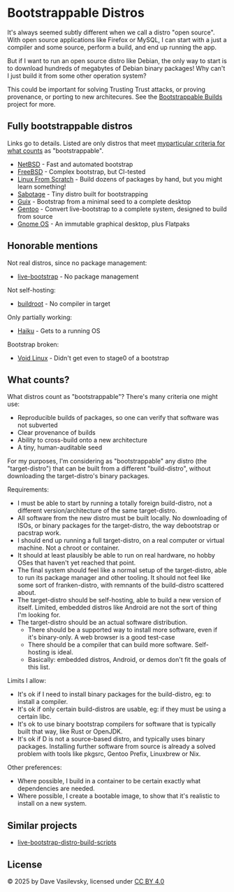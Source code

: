 # Bootstrappable Distros

It's always seemed subtly different when we call a distro "open source". With open source applications like Firefox or MySQL, I can start with a just a compiler and some source, perform a build, and end up running the app.

But if I want to run an open source distro like Debian, the only way to start is to download hundreds of megabytes of Debian binary packages! Why can't I just build it from some other operation system?

This could be important for solving Trusting Trust attacks, or proving provenance, or porting to new architecures. See the [Bootstrappable Builds](https://bootstrappable.org/) project for more.

## Fully bootstrappable distros

Links go to details. Listed are only distros that meet [myparticular criteria for what counts](#what-counts) as "bootstrappable".

* [NetBSD](distros/NetBSD.md) - Fast and automated bootstrap
* [FreeBSD](distros/FreeBSD.md) - Complex bootstrap, but CI-tested
* [Linux From Scratch](distros/LFS.md) - Build dozens of packages by hand, but you might learn something!
* [Sabotage](distros/Sabotage.md) - Tiny distro built for bootstrapping
* [Guix](distros/Guix.md) - Bootstrap from a minimal seed to a complete desktop
* [Gentoo](distros/Gentoo.md) - Convert live-bootstrap to a complete system, designed to build from source
* [Gnome OS](distros/GnomeOS.md) - An immutable graphical desktop, plus Flatpaks

## Honorable mentions

Not real distros, since no package management:

* [live-bootstrap](distros/live-bootstrap.md) - No package management

Not self-hosting:

* [buildroot](distros/buildroot.md) - No compiler in target

Only partially working:

* [Haiku](distros/Haiku.md) - Gets to a running OS

Bootstrap broken:

* [Void Linux](distros/Void.md) - Didn't get even to stage0 of a bootstrap

## What counts?

What distros count as "bootstrappable"? There's many criteria one might use:

* Reproducible builds of packages, so one can verify that software was not subverted
* Clear provenance of builds
* Ability to cross-build onto a new architecture
* A tiny, human-auditable seed

For my purposes, I'm considering as "bootstrappable" any distro (the "target-distro") that can be built from a different "build-distro", without downloading the target-distro's binary packages.

Requirements:

* I must be able to start by running a totally foreign build-distro, not a different version/architecture of the same target-distro.
* All software from the new distro must be built locally. No downloading of ISOs, or binary packages for the target-distro, the way debootstrap or pacstrap work.
* I should end up running a full target-distro, on a real computer or virtual machine. Not a chroot or container.
* It should at least plausibly be able to run on real hardware, no hobby OSes that haven't yet reached that point.
* The final system should feel like a normal setup of the target-distro, able to run its package manager and other tooling. It should not feel like some sort of franken-distro, with remnants of the build-distro scattered about.
* The target-distro should be self-hosting, able to build a new version of itself. Limited, embedded distros like Android are not the sort of thing I'm looking for.
* The target-distro should be an actual software distribution.
    * There should be a supported way to install more software, even if it's binary-only. A web browser is a good test-case
    * There should be a compiler that can build more software. Self-hosting is ideal.
    * Basically: embedded distros, Android, or demos don't fit the goals of this list.

Limits I allow:

* It's ok if I need to install binary packages for the build-distro, eg: to install a compiler.
* It's ok if only certain build-distros are usable, eg: if they must be using a certain libc.
* It's ok to use binary bootstrap compilers for software that is typically built that way, like Rust or OpenJDK.
* It's ok if D is not a source-based distro, and typically uses binary packages. Installing further software from source is already a solved problem with tools like pkgsrc, Gentoo Prefix, Linuxbrew or Nix.

Other preferences:

* Where possible, I build in a container to be certain exactly what dependencies are needed.
* Where possible, I create a bootable image, to show that it's realistic to install on a new system.

## Similar projects

* [live-bootstrap-distro-build-scripts](https://github.com/ajherchenroder/live-bootstrap-distro-build-scripts)

## License

© 2025 by Dave Vasilevsky, licensed under [CC BY 4.0](https://creativecommons.org/licenses/by/4.0/)
